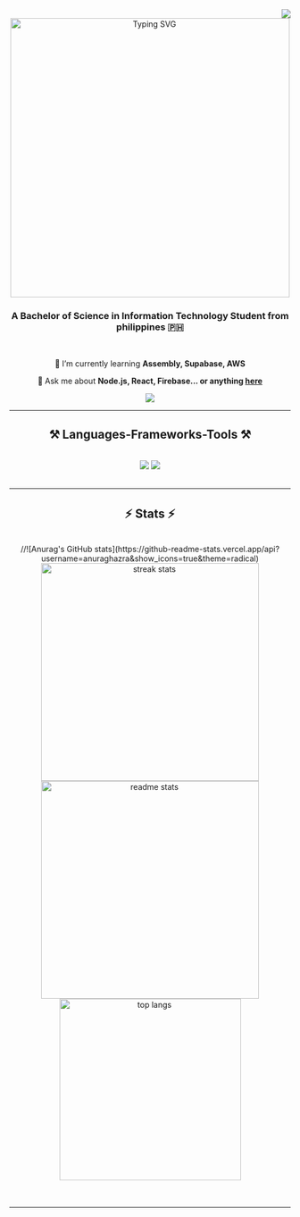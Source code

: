 <img align="right" src="https://visitor-badge.laobi.icu/badge?page_id=salesp07.salesp07" />

<div align="center">
	<a href="https://git.io/typing-svg">
		<img width="500px" src="https://readme-typing-svg.demolab.com?font=Fira+Code&pause=500&color=07F774&center=true&vCenter=true&width=500&lines=Hi+there%2C+I'm+Tiaan.;I'm+an+aspiring+web+developer;Nice+to+meet+you" alt="Typing SVG" />
	</a>
</div>

<h3 align="center">A Bachelor of Science in Information Technology Student from philippines 🇵🇭</h3>

<br/>

<div align="center">
 
 🌱 I’m currently learning **Assembly, Supabase, AWS**

💬 Ask me about **Node.js, React, Firebase... or anything [here](https://github.com/CodinWaffle/CodinWaffle/issues)**


 </div>
 
<div align="center"> 
  <a href="josemartin.imperial@gmail.com">
    <img src="https://img.shields.io/badge/Gmail-333333?style=for-the-badge&logo=gmail&logoColor=red" />
  </a>
</div>

 <hr/>
 
<h2 align="center">⚒️ Languages-Frameworks-Tools ⚒️</h2>
<br/>
<div align="center">
    <img src="https://skillicons.dev/icons?i=react,bootstrap,html,css,vscode,github,figma,git,r" />
    <img src="https://skillicons.dev/icons?i=nodejs,python,javascript,mongodb,cs,lua,java,nextjs,mysql," /><br>
</div>

<br/>
<hr/>
<h2 align="center">⚡ Stats ⚡</h2>
<br>
<div align=center>
	//![Anurag's GitHub stats](https://github-readme-stats.vercel.app/api?username=anuraghazra&show_icons=true&theme=radical)
  <img width=390 src="https://github-readme-streak-stats.vercel.app/?user=CodinWaffle&count_private=true&theme=react&border_radius=10" alt="streak stats"/>
  <img width=390 src="https://github-readme-stats.vercel.app/api?username=CodinWaffle&count_private=true&show_icons=true&theme=react&rank_icon=github&border_radius=10" alt="readme stats" />
  <br/>
  <img width=325 align="center" src="https://github-readme-stats.vercel.app/api/top-langs/?username=CodinWaffle&hide=HTML&langs_count=8&layout=compact&theme=react&border_radius=10&size_weight=0.5&count_weight=0.5&exclude_repo=github-readme-stats" alt="top langs" />
</div>
<br/><br/>
<hr/>
<br/>

